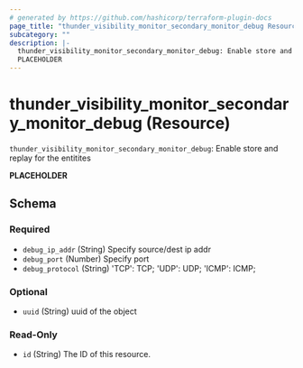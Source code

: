 ```yaml
---
# generated by https://github.com/hashicorp/terraform-plugin-docs
page_title: "thunder_visibility_monitor_secondary_monitor_debug Resource - terraform-provider-thunder"
subcategory: ""
description: |-
  thunder_visibility_monitor_secondary_monitor_debug: Enable store and replay for the entitites
  PLACEHOLDER
---
```


# thunder_visibility_monitor_secondary_monitor_debug (Resource)

`thunder_visibility_monitor_secondary_monitor_debug`: Enable store and replay for the entitites

__PLACEHOLDER__



<!-- schema generated by tfplugindocs -->
## Schema

### Required

- `debug_ip_addr` (String) Specify source/dest ip addr
- `debug_port` (Number) Specify port
- `debug_protocol` (String) 'TCP': TCP; 'UDP': UDP; 'ICMP': ICMP;

### Optional

- `uuid` (String) uuid of the object

### Read-Only

- `id` (String) The ID of this resource.


